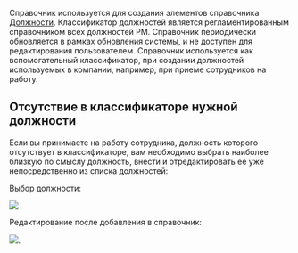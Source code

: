 ﻿Справочник используется для создания элементов справочника [Должности](#positions). Классификатор должностей является регламентированным справочником всех должностей РМ. Справочник периодически обновляется в рамках обновления системы, и не доступен для редактирования пользователем. Справочник используется как вспомогательный классификатор, при создании должностей используемых в компании, например, при приеме сотрудников на работу.

## Отсутствие в классификаторе нужной должности

Если вы принимаете на работу сотрудника, должность которого отсутствует в классификаторе, вам необходимо выбрать наиболее близкую по смыслу должность, внести и отредактировать её уже непосредственно из списка должностей:

Выбор должности:

![](/img/2018_01_24_22_47_234.png)

Редактирование после добавления в справочник:

![](/img/2018_01_24_22_49_536.png).

